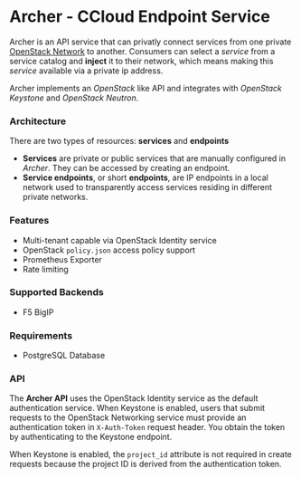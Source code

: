 # Archer - CCloud Endpoint Service

Archer is an API service that can privatly connect services from one private [OpenStack Network](https://docs.openstack.org/neutron/latest/admin/intro-os-networking.html) to another. Consumers can select a *service* from a service catalog and **inject** it to their network, which means making this *service* available via a private ip address.

Archer implements an *OpenStack* like API and integrates with *OpenStack Keystone* and *OpenStack Neutron*.

### Architecture
There are two types of resources: **services** and **endpoints**

* **Services** are private or public services that are manually configured in *Archer*. They can be accessed by creating an endpoint.
* **Service endpoints**, or short **endpoints**, are IP endpoints in a local network used to transparently access services residing in different private networks.

### Features
* Multi-tenant capable via OpenStack Identity service
* OpenStack `policy.json` access policy support
* Prometheus Exporter
* Rate limiting

### Supported Backends
* F5 BigIP

### Requirements
* PostgreSQL Database

### API
The **Archer API** uses the OpenStack Identity service as the default authentication service. When Keystone is enabled, users that submit requests to the OpenStack Networking service must provide an authentication token in `X-Auth-Token` request header. 
You obtain the token by authenticating to the Keystone endpoint.

When Keystone is enabled, the `project_id` attribute is not required in create requests because the project ID is derived from the authentication token.
